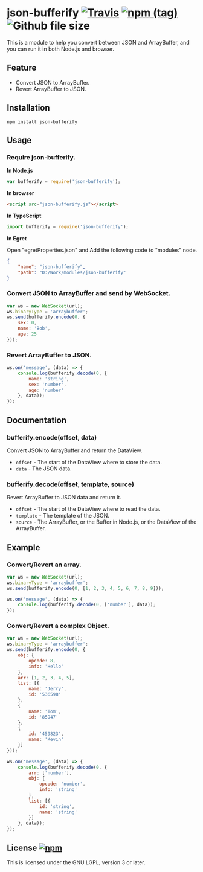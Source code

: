# json-bufferify [![Travis](https://img.shields.io/travis/LangZhai/json-bufferify.svg)](https://travis-ci.org/LangZhai/json-bufferify/builds) [![npm (tag)](https://img.shields.io/npm/v/json-bufferify.svg)](https://www.npmjs.com/package/json-bufferify) ![Github file size](https://img.shields.io/github/size/langzhai/json-bufferify/json-bufferify.js.svg)

This is a module to help you convert between JSON and ArrayBuffer, and you can run it in both Node.js and browser.

## Feature

* Convert JSON to ArrayBuffer.
* Revert ArrayBuffer to JSON.

## Installation

```
npm install json-bufferify
```

## Usage

### Require json-bufferify.

__In Node.js__

```javascript
var bufferify = require('json-bufferify');
```

__In browser__

```html
<script src="json-bufferify.js"></script>
```

__In TypeScript__

```javascript
import bufferify = require('json-bufferify');
```

__In Egret__

Open "egretProperties.json" and Add the following code to "modules" node.

```json
{
    "name": "json-bufferify",
    "path": "D:/Work/modules/json-bufferify"
}
```

### Convert JSON to ArrayBuffer and send by WebSocket.

```javascript
var ws = new WebSocket(url);
ws.binaryType = 'arraybuffer';
ws.send(bufferify.encode(0, {
    sex: 0,
    name: 'Bob',
    age: 25
}));
```

### Revert ArrayBuffer to JSON.

```javascript
ws.on('message', (data) => {
    console.log(bufferify.decode(0, {
        name: 'string',
        sex: 'number',
        age: 'number'
    }, data));
});
```

## Documentation

### bufferify.encode(offset, data)

Convert JSON to ArrayBuffer and return the DataView.

* `offset` - The start of the DataView where to store the data.
* `data` - The JSON data.

### bufferify.decode(offset, template, source)

Revert ArrayBuffer to JSON data and return it.

* `offset` - The start of the DataView where to read the data.
* `template` - The template of the JSON.
* `source` - The ArrayBuffer, or the Buffer in Node.js, or the DataView of the ArrayBuffer.

## Example

### Convert/Revert an array.

```javascript
var ws = new WebSocket(url);
ws.binaryType = 'arraybuffer';
ws.send(bufferify.encode(0, [1, 2, 3, 4, 5, 6, 7, 8, 9]));
```

```javascript
ws.on('message', (data) => {
    console.log(bufferify.decode(0, ['number'], data));
});
```

### Convert/Revert a complex Object.

```javascript
var ws = new WebSocket(url);
ws.binaryType = 'arraybuffer';
ws.send(bufferify.encode(0, {
    obj: {
        opcode: 8,
        info: 'Hello'
    },
    arr: [1, 2, 3, 4, 5],
    list: [{
        name: 'Jerry',
        id: '536598'
    },
    {
        name: 'Tom',
        id: '85947'
    },
    {
        id: '459823',
        name: 'Kevin'
    }]
}));
```

```javascript
ws.on('message', (data) => {
    console.log(bufferify.decode(0, {
        arr: ['number'],
        obj: {
            opcode: 'number',
            info: 'string'
        },
        list: [{
            id: 'string',
            name: 'string'
        }]
    }, data));
});
```

## License [![npm](https://img.shields.io/npm/l/json-bufferify.svg)](http://www.gnu.org/licenses/lgpl.html)

This is licensed under the GNU LGPL, version 3 or later.
